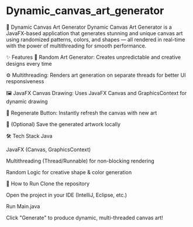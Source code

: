 # Dynamic_canvas_art_generator
🎨 Dynamic Canvas Art Generator
Dynamic Canvas Art Generator is a JavaFX-based application that generates stunning and unique canvas art using randomized patterns, colors, and shapes — all rendered in real-time with the power of multithreading for smooth performance.

✨ Features
🎲 Random Art Generator: Creates unpredictable and creative designs every time

⚙️ Multithreading: Renders art generation on separate threads for better UI responsiveness

🖼️ JavaFX Canvas Drawing: Uses JavaFX Canvas and GraphicsContext for dynamic drawing

🔁 Regenerate Button: Instantly refresh the canvas with new art

💾 (Optional) Save the generated artwork locally

🛠️ Tech Stack
Java

JavaFX (Canvas, GraphicsContext)

Multithreading (Thread/Runnable) for non-blocking rendering

Random Logic for creative shape & color generation

🚀 How to Run
Clone the repository

Open the project in your IDE (IntelliJ, Eclipse, etc.)

Run Main.java

Click "Generate" to produce dynamic, multi-threaded canvas art!
